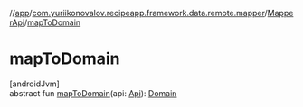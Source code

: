 //[app](../../../index.md)/[com.yuriikonovalov.recipeapp.framework.data.remote.mapper](../index.md)/[MapperApi](index.md)/[mapToDomain](map-to-domain.md)

# mapToDomain

[androidJvm]\
abstract fun [mapToDomain](map-to-domain.md)(api: [Api](index.md)): [Domain](index.md)

